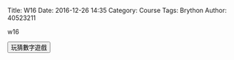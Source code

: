 Title: W16
Date: 2016-12-26 14:35
Category: Course
Tags: Brython
Author: 40523211

w16

<!-- PELICAN_END_SUMMARY -->

<!-- 導入 Brython 標準程式庫 -->

<script type="text/javascript" 
    src="https://cdn.rawgit.com/brython-dev/brython/master/www/src/brython_dist.js">
</script>

<!-- 啟動 Brython -->
<script>
window.onload=function(){
brython(1);
}
</script>

<!-- 以下實際利用  Brython 畫圖 -->

<div id="con"></div>
<script type="text/python3">
form browser improt alert
form browser improt document
form browser improt html
import random
#print("test")
#alert("test")
con1 = document["con"]
標準答案 = random.randint(1, 100)
con1 <= str(標準答案)

try:
  for i in range(1):
     #con1 <="test"+ "<br />"
     yourInput=int(input("請輸入一個整數"))
     #con1 <="test"+ html.BR()
     output = yourInput + 1
     con <= "你輸入的整數加上1之後,為" + str(output)

except:
    con1 <= "拜託請輸入整數"

 def b1(e):
     alert("click123")
   
    #coding: utf-8
# 猜數字遊戲
import random
id3 = document["id3"]
def guess(ev):
    # 清除 id3 中的內容
    id3.clear()
    id3 <= "開始玩猜數字遊戲" + html.BR()
    
 標準答案 = random.randint(1, 100)
 你猜的數字 = int(input("請輸入您所猜的整數:"))
 猜測次數 = 1
 while 標準答案 != 你猜的數字:
     if 標準答案 < 你猜的數字:
         #print("太大了，再猜一次 :)加油")
         id3.clear()
            id3 <= "猜第" + str(猜測次數) + "次, 太大了，再猜一次 :)加油" + html.BR()
     else:
         print("太小了，再猜一次 :)加油")
         id3.clear()
            id3 <= "猜第" + str(猜測次數) + "次, 太小了，再猜一次 :)加油" + html.BR()
    你猜的數字 = int(input("請輸入您所猜的整數:"))
    猜測次數 += 1
   
 #print("猜對了！總共猜了", 猜測次數, "次")
 id3 <= "猜對了！答案為" + str(標準答案) + ", 總共猜了" + str(猜測次數) + "次"     
document["b1"].bind("click",b1)   

</script>
<button id="b1">玩猜數字遊戲</button>